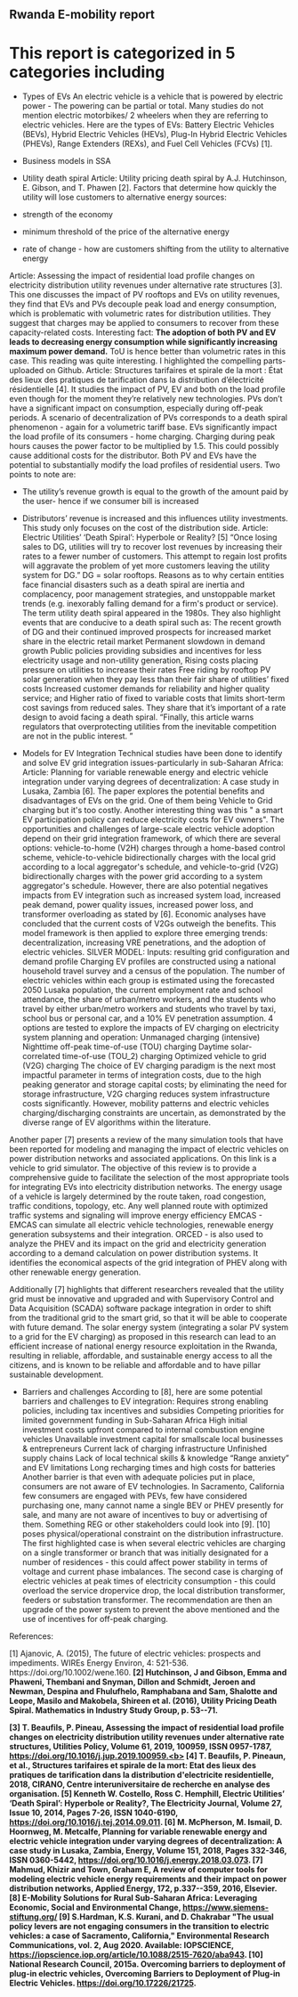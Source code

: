 ## Rwanda E-mobility report
# This report is categorized in 5 categories including
- Types of EVs
An electric vehicle is a vehicle that is powered by electric power - The powering can be partial or total. 
Many studies do not mention electric motorbikes/ 2 wheelers when they are referring to electric vehicles.
Here are the types of EVs: Battery Electric Vehicles (BEVs), Hybrid Electric Vehicles (HEVs), Plug-In Hybrid Electric Vehicles (PHEVs), Range Extenders (REXs), and Fuel Cell Vehicles (FCVs) [1].

- Business models in SSA


- Utility death spiral
Article: Utility pricing death spiral by A.J. Hutchinson, E. Gibson, and T. Phawen [2].
Factors that determine how quickly the utility will lose customers to alternative energy sources:
- strength of the economy
- minimum threshold of the price of the alternative energy
- rate of change - how are customers shifting from the utility to alternative energy

Article: Assessing the impact of residential load profile changes on electricity distribution utility revenues under alternative rate structures [3]. This one discusses the impact of PV rooftops and EVs on utility revenues, they find that EVs and PVs decouple peak load and energy consumption, which is problematic with volumetric rates for distribution utilities. They suggest that charges may be applied to consumers to recover from these capacity-related costs. Interesting fact: **The adoption of both PV and EV leads to decreasing energy consumption while significantly increasing maximum power demand.** 
ToU is hence better than volumetric rates in this case.
This reading was quite interesting. I highlighted the compelling parts- uploaded on Github.
Article: Structures tarifaires et spirale de la mort : État des lieux des pratiques de tarification dans la distribution d’électricité résidentielle [4].
It studies the impact of PV, EV and both on the load profile even though for the moment they’re relatively new technologies.
PVs don’t have a significant impact on consumption, especially during off-peak periods.
A scenario of decentralization of PVs corresponds to a death spiral phenomenon - again for a volumetric tariff base.
EVs significantly impact the load profile of its consumers - home charging.
Charging during peak hours causes the power factor to be multiplied by 1.5. This could possibly cause additional costs for the distributor.
Both PV  and EVs have the potential to substantially modify the load profiles of residential users.
Two points to note are:
- The utility’s revenue growth is equal to the growth of the amount paid by the user- hence if we consumer bill is increased 
- Distributors’ revenue is increased and this influences utility investments.
This study only focuses on the cost of the distribution side.
Article: Electric Utilities’ ‘Death Spiral’: Hyperbole or Reality? [5]
“Once losing sales to DG, utilities will try to recover lost revenues by increasing their rates to a fewer number of customers. This attempt to regain lost profits will aggravate the problem of yet more customers leaving the utility system for DG.”
DG = solar rooftops.
Reasons as to why certain entities face financial disasters such as a death spiral are inertia and complacency, poor management strategies, and unstoppable market trends (e.g. inexorably falling demand for a firm's product or service).
The term utility death spiral appeared in the 1980s.
They also highlight events that are conducive to a death spiral such as:
The recent growth of DG and their continued improved prospects for increased market share in the electric retail market
Permanent slowdown in demand growth
Public policies providing subsidies and incentives for less electricity usage and non-utility generation,
Rising costs placing pressure on utilities to increase their rates
Free riding by rooftop PV solar generation when they pay less than their fair share of utilities’ fixed costs
Increased customer demands for reliability and higher quality service; and
Higher ratio of fixed to variable costs that limits short-term cost savings from reduced sales.
They share that it’s important of a  rate design to avoid facing a death spiral.
“Finally, this article warns regulators that overprotecting utilities from the inevitable competition are not in the public interest. ”

- Models for EV Integration
Technical studies have been done to identify and solve EV grid integration issues-particularly in sub-Saharan Africa:
Article: Planning for variable renewable energy and electric vehicle integration under varying degrees of decentralization: A case study in Lusaka, Zambia [6]. 
The paper explores the potential benefits and disadvantages of EVs on the grid. One of them being Vehicle to Grid charging but it's too costly. Another interesting thing was this " a smart EV participation policy can reduce electricity costs for EV owners". The opportunities and challenges of large-scale electric vehicle adoption depend on their grid integration framework, of which there are several options: vehicle-to-home (V2H) charges through a home-based control scheme, vehicle-to-vehicle bidirectionally charges with the local grid according to a local aggregator's schedule, and vehicle-to-grid (V2G) bidirectionally charges with the power grid according to a system aggregator's schedule.
However, there are also potential negatives impacts from EV integration such as increased system load, increased peak demand, power quality issues, increased power loss, and transformer overloading as stated by [6].
Economic analyses have concluded that the current costs of V2Gs outweigh the benefits.
This model framework is then applied to explore three emerging trends: decentralization, increasing VRE penetrations, and the adoption of electric vehicles.
SILVER MODEL:
Inputs:
resulting grid configuration and demand profile
Charging EV profiles are constructed using a national household travel survey and a census of the population. The number of electric vehicles within each group is estimated using the forecasted 2050 Lusaka population, the current employment rate and school attendance, the share of urban/metro workers, and the students who travel by either urban/metro workers and students who travel by taxi, school bus or personal car, and a 10% EV penetration assumption.
 4 options are tested to explore the impacts of EV charging on electricity system planning and operation:
Unmanaged charging (intensive)
Nighttime off-peak time-of-use (TOU) charging
Daytime solar-correlated time-of-use (TOU_2) charging
Optimized vehicle to grid (V2G) charging
The choice of EV charging paradigm is the next most impactful parameter in terms of integration costs, due to the high peaking generator and storage capital costs; by eliminating the need for storage infrastructure, V2G charging reduces system infrastructure costs significantly.
However, mobility patterns and electric vehicles charging/discharging constraints are uncertain, as demonstrated by the diverse range of EV algorithms within the literature.

Another paper [7] presents a review of the many simulation tools that have been reported for modeling and managing the impact of electric vehicles on power distribution networks and associated applications. 
On this link is a vehicle to grid simulator.
The objective of this review is to provide a comprehensive guide to facilitate the selection of the most appropriate tools for integrating EVs into electricity distribution networks.
The energy usage of a vehicle is largely determined by the route taken, road congestion, traffic conditions, topology, etc. Any well planned route with optimized traffic systems and signaling will improve energy efficiency
EMCAS -  EMCAS can simulate all electric vehicle technologies, renewable energy generation subsystems and their integration.
ORCED -  is also used to analyze the PHEV and its impact on the grid and electricity generation according to a demand calculation on power distribution systems. It identifies the economical aspects of the grid integration of PHEV along with other renewable energy generation. 

Additionally [7] highlights that different researchers revealed that the utility grid must be innovative and upgraded and with Supervisory Control and Data Acquisition (SCADA) software package integration in order to shift from the traditional grid to the smart grid, so that it will be able to cooperate with future demand.
The solar energy system (integrating a solar PV system to a grid for the EV charging) as proposed in this research can lead to an efficient increase of national energy resource exploitation in the Rwanda, resulting in reliable, affordable, and sustainable energy access to all the citizens, and is known to be reliable and affordable and to have pillar sustainable development.

- Barriers and challenges
According to [8], here are some potential barriers and challenges to EV integration:
Requires strong enabling policies, including tax incentives and subsidies
Competing priorities for limited government funding in Sub-Saharan Africa
High initial investment costs upfront compared to internal combustion engine vehicles
Unavailable investment capital for smallscale local businesses & entrepreneurs
Current lack of charging infrastructure
Unfinished supply chains 
Lack of local technical skills & knowledge
“Range anxiety” and EV limitations 
Long recharging times and high costs for batteries
 Another barrier is that even with adequate policies put in place, consumers are not aware of EV technologies.
In Sacramento, California few consumers are engaged with PEVs, few have considered purchasing one, many cannot name a single BEV or PHEV presently for sale, and many are not aware of incentives to buy or advertising of them. Something REG or other stakeholders could look into [9].
[10] poses physical/operational constraint on the distribution infrastructure. The first highlighted case is when several electric vehicles are charging on a single transformer or branch that was initially designated for a number of residences - this could affect power stability in terms of voltage and current phase imbalances. The second case is charging of electric vehicles at peak times of electricity consumption - this could overload the service dropervice drop, the local distribution transformer, feeders or substation transformer. The recommendation are then an upgrade of the power system to prevent the above mentioned and the use of incentives for off-peak charging.
 
References:

<p>[1] Ajanovic, A. (2015), The future of electric vehicles: prospects and impediments. WIREs Energy Environ, 4: 521-536. https://doi.org/10.1002/wene.160. <b>
[2] Hutchinson, J and Gibson, Emma and Phaweni, Thembani and Snyman, Dillon and Schmidt, Jeroen and Newman, Despina and Fhulufhelo, Ramphabana and Sam, Shalotte and Leope, Masilo and Makobela, Shireen et al. (2016), Utility Pricing Death Spiral. Mathematics in Industry Study Group, p. 53--71.</p>

[3] T. Beaufils, P. Pineau, Assessing the impact of residential load profile changes on electricity distribution utility revenues under alternative rate structures, Utilities Policy,
Volume 61, 2019, 100959, ISSN 0957-1787, https://doi.org/10.1016/j.jup.2019.100959.<b>
 [4] T. Beaufils, P. Pineaun, et al., Structures tarifaires et spirale de la mort: Etat des lieux des pratiques de tarification dans la distribution d'electricite residentielle, 2018, CIRANO, Centre interuniversitaire de recherche en analyse des organisation.
[5] Kenneth W. Costello, Ross C. Hemphill, Electric Utilities’ ‘Death Spiral’: Hyperbole or Reality?, The Electricity Journal, Volume 27, Issue 10, 2014, Pages 7-26, ISSN 1040-6190,
https://doi.org/10.1016/j.tej.2014.09.011.
[6] M. McPherson, M. Ismail, D. Hoornweg, M. Metcalfe, Planning for variable renewable energy and electric vehicle integration under varying degrees of decentralization: A case study in Lusaka, Zambia, Energy, Volume 151, 2018, Pages 332-346, ISSN 0360-5442,
https://doi.org/10.1016/j.energy.2018.03.073.
[7] Mahmud, Khizir and Town, Graham E, A review of computer tools for modeling electric vehicle energy requirements and their impact on power distribution networks, Applied Energy, 172, p.337--359, 2016, Elsevier.
[8] E-Mobility Solutions for Rural Sub-Saharan Africa: Leveraging Economic, Social and Environmental Change, https://www.siemens-stiftung.org/
[9] S.Hardman, K.S. Kurani, and D. Chakrabar "The usual policy levers are not engaging consumers in the transition to electric vehicles: a case of Sacramento, California," Environmental Research Communications, vol. 2, Aug 2020. 
Available: IOPSCIENCE, https://iopscience.iop.org/article/10.1088/2515-7620/aba943.
[10] National Research Council, 2015a. Overcoming barriers to deployment of plug-in electric vehicles, Overcoming Barriers to Deployment of Plug-in Electric Vehicles. https://doi.org/10.17226/21725.












